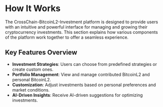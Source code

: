 # How It Works

The CrossChain-BitcoinL2-Investment platform is designed to provide users with an intuitive and powerful interface for managing and growing their cryptocurrency investments. This section explains how various components of the platform work together to offer a seamless experience.

## Key Features Overview
- **Investment Strategies**: Users can choose from predefined strategies or create custom ones.
- **Portfolio Management**: View and manage contributed BitcoinL2 and personal BitcoinL2.
- **Customization**: Adjust investments based on personal preferences and market conditions.
- **AI-Driven Insights**: Receive AI-driven suggestions for optimizing investments.
